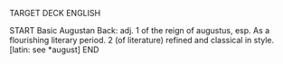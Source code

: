 TARGET DECK
ENGLISH

START
Basic
Augustan
Back: adj. 1 of the reign of augustus, esp. As a flourishing literary period. 2 (of literature) refined and classical in style. [latin: see *august]
END
